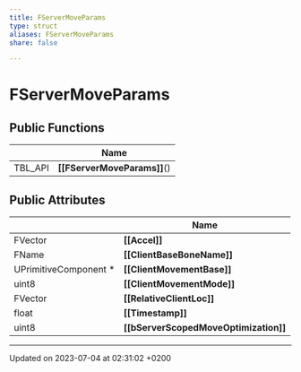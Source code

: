 ```yaml
---
title: FServerMoveParams
type: struct
aliases: FServerMoveParams
share: false

---
```


# FServerMoveParams





## Public Functions

|                | Name           |
| -------------- | -------------- |
| TBL_API | **[[FServerMoveParams]]**() |

## Public Attributes

|                | Name           |
| -------------- | -------------- |
| FVector | **[[Accel]]**  |
| FName | **[[ClientBaseBoneName]]**  |
| UPrimitiveComponent * | **[[ClientMovementBase]]**  |
| uint8 | **[[ClientMovementMode]]**  |
| FVector | **[[RelativeClientLoc]]**  |
| float | **[[Timestamp]]**  |
| uint8 | **[[bServerScopedMoveOptimization]]**  |

-------------------------------

Updated on 2023-07-04 at 02:31:02 +0200
